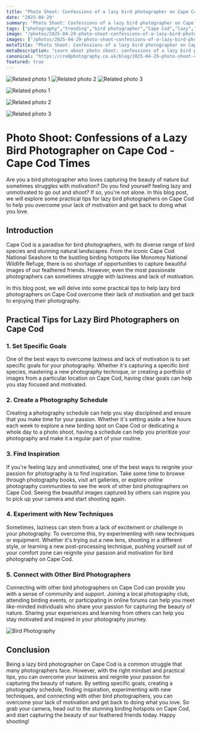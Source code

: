 ```yaml
---
title: "Photo Shoot: Confessions of a lazy bird photographer on Cape Cod - Cape Cod Times"
date: "2025-04-29"
summary: "Photo Shoot: Confessions of a lazy bird photographer on Cape Cod - Cape Cod Times - A trending topic in photography."
tags: ["photography","trending","bird photographer","Cape Cod","lazy","motivation","tips","goals","schedule","inspiration","techniques"]
image: "/photos/2025-04-29-photo-shoot-confessions-of-a-lazy-bird-photographer-on-cape-cod-cape-cod-times-1.jpg"
images: ["/photos/2025-04-29-photo-shoot-confessions-of-a-lazy-bird-photographer-on-cape-cod-cape-cod-times-1.jpg","/photos/2025-04-29-photo-shoot-confessions-of-a-lazy-bird-photographer-on-cape-cod-cape-cod-times-2.jpg","/photos/2025-04-29-photo-shoot-confessions-of-a-lazy-bird-photographer-on-cape-cod-cape-cod-times-3.jpg"]
metaTitle: "Photo Shoot: Confessions of a lazy bird photographer on Cape Cod - Cape Cod Times | cre8 Photography"
metaDescription: "Learn about photo shoot: confessions of a lazy bird photographer on cape cod - cape cod times in photography with practical tips and insights."
canonical: "https://cre8photography.co.uk/blog/2025-04-29-photo-shoot-confessions-of-a-lazy-bird-photographer-on-cape-cod-cape-cod-times"
featured: true
---
```


<!-- Gallery as HTML -->

<div class="grid grid-cols-1 sm:grid-cols-2 md:grid-cols-3 gap-4">
  <img src="/photos/2025-04-29-photo-shoot-confessions-of-a-lazy-bird-photographer-on-cape-cod-cape-cod-times-1.jpg" alt="Related photo 1" class="w-full rounded-lg" />
<img src="/photos/2025-04-29-photo-shoot-confessions-of-a-lazy-bird-photographer-on-cape-cod-cape-cod-times-2.jpg" alt="Related photo 2" class="w-full rounded-lg" />
<img src="/photos/2025-04-29-photo-shoot-confessions-of-a-lazy-bird-photographer-on-cape-cod-cape-cod-times-3.jpg" alt="Related photo 3" class="w-full rounded-lg" />
</div>


<!-- Gallery as Markdown -->
![Related photo 1](/photos/2025-04-29-photo-shoot-confessions-of-a-lazy-bird-photographer-on-cape-cod-cape-cod-times-1.jpg)


![Related photo 2](/photos/2025-04-29-photo-shoot-confessions-of-a-lazy-bird-photographer-on-cape-cod-cape-cod-times-2.jpg)


![Related photo 3](/photos/2025-04-29-photo-shoot-confessions-of-a-lazy-bird-photographer-on-cape-cod-cape-cod-times-3.jpg)



# Photo Shoot: Confessions of a Lazy Bird Photographer on Cape Cod - Cape Cod Times

Are you a bird photographer who loves capturing the beauty of nature but sometimes struggles with motivation? Do you find yourself feeling lazy and unmotivated to go out and shoot? If so, you're not alone. In this blog post, we will explore some practical tips for lazy bird photographers on Cape Cod to help you overcome your lack of motivation and get back to doing what you love.

## Introduction

Cape Cod is a paradise for bird photographers, with its diverse range of bird species and stunning natural landscapes. From the iconic Cape Cod National Seashore to the bustling birding hotspots like Monomoy National Wildlife Refuge, there is no shortage of opportunities to capture beautiful images of our feathered friends. However, even the most passionate photographers can sometimes struggle with laziness and lack of motivation. 

In this blog post, we will delve into some practical tips to help lazy bird photographers on Cape Cod overcome their lack of motivation and get back to enjoying their photography.

## Practical Tips for Lazy Bird Photographers on Cape Cod

### 1. Set Specific Goals

One of the best ways to overcome laziness and lack of motivation is to set specific goals for your photography. Whether it's capturing a specific bird species, mastering a new photography technique, or creating a portfolio of images from a particular location on Cape Cod, having clear goals can help you stay focused and motivated.

### 2. Create a Photography Schedule

Creating a photography schedule can help you stay disciplined and ensure that you make time for your passion. Whether it's setting aside a few hours each week to explore a new birding spot on Cape Cod or dedicating a whole day to a photo shoot, having a schedule can help you prioritize your photography and make it a regular part of your routine.

### 3. Find Inspiration

If you're feeling lazy and unmotivated, one of the best ways to reignite your passion for photography is to find inspiration. Take some time to browse through photography books, visit art galleries, or explore online photography communities to see the work of other bird photographers on Cape Cod. Seeing the beautiful images captured by others can inspire you to pick up your camera and start shooting again.

### 4. Experiment with New Techniques

Sometimes, laziness can stem from a lack of excitement or challenge in your photography. To overcome this, try experimenting with new techniques or equipment. Whether it's trying out a new lens, shooting in a different style, or learning a new post-processing technique, pushing yourself out of your comfort zone can reignite your passion and motivation for bird photography on Cape Cod.

### 5. Connect with Other Bird Photographers

Connecting with other bird photographers on Cape Cod can provide you with a sense of community and support. Joining a local photography club, attending birding events, or participating in online forums can help you meet like-minded individuals who share your passion for capturing the beauty of nature. Sharing your experiences and learning from others can help you stay motivated and inspired in your photography journey.

![Bird Photography](/path/to/image)

## Conclusion

Being a lazy bird photographer on Cape Cod is a common struggle that many photographers face. However, with the right mindset and practical tips, you can overcome your laziness and reignite your passion for capturing the beauty of nature. By setting specific goals, creating a photography schedule, finding inspiration, experimenting with new techniques, and connecting with other bird photographers, you can overcome your lack of motivation and get back to doing what you love. So grab your camera, head out to the stunning birding hotspots on Cape Cod, and start capturing the beauty of our feathered friends today. Happy shooting!

